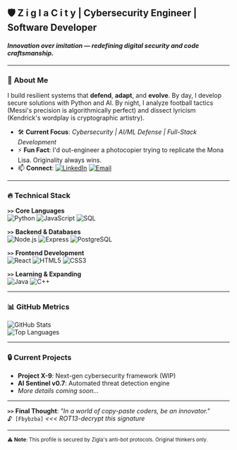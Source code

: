 ## 🛡️ Z i g l a  C i t y | Cybersecurity Engineer | Software Developer  
#### *Innovation over imitation — redefining digital security and code craftsmanship.*  

---

### 🧠 **About Me**  
I build resilient systems that **defend**, **adapt**, and **evolve**. By day, I develop secure solutions with Python and AI. By night, I analyze football tactics (Messi's precision is algorithmically perfect) and dissect lyricism (Kendrick's wordplay is cryptographic artistry).  

- 🛠 **Current Focus**: *Cybersecurity | AI/ML Defense | Full-Stack Development*  
- ⚡ **Fun Fact**: I'd out-engineer a photocopier trying to replicate the Mona Lisa. Originality always wins.  
- 📫 **Connect**: [![LinkedIn](https://img.shields.io/badge/-LinkedIn-0A66C2?style=flat&logo=linkedin)](https://www.linkedin.com/in/ziglacity) [![Email](https://img.shields.io/badge/-Email-EA4335?style=flat&logo=gmail)](mailto:ziglacity@gmail.com)  

---

### 🔥 **Technical Stack**  

**`>>`** **Core Languages**  
![Python](https://img.shields.io/badge/-Python-3776AB?logo=python&logoColor=white&style=for-the-badge) ![JavaScript](https://img.shields.io/badge/-JavaScript-F7DF1E?logo=javascript&logoColor=black&style=for-the-badge) ![SQL](https://img.shields.io/badge/-SQL-003B57?logo=database&logoColor=white&style=for-the-badge)  

**`>>`** **Backend & Databases**  
![Node.js](https://img.shields.io/badge/-Node.js-339933?logo=nodedotjs&logoColor=white&style=flat) ![Express](https://img.shields.io/badge/-Express-000000?logo=express&logoColor=white&style=flat) ![PostgreSQL](https://img.shields.io/badge/-PostgreSQL-4169E1?logo=postgresql&logoColor=white&style=flat)  

**`>>`** **Frontend Development**  
![React](https://img.shields.io/badge/-React-61DAFB?logo=react&logoColor=black&style=flat) ![HTML5](https://img.shields.io/badge/-HTML5-E34F26?logo=html5&logoColor=white&style=flat) ![CSS3](https://img.shields.io/badge/-CSS3-1572B6?logo=css3&logoColor=white&style=flat)  

**`>>`** **Learning & Expanding**  
![Java](https://img.shields.io/badge/-Java-007396?logo=java&logoColor=white&style=flat) ![C++](https://img.shields.io/badge/-C++-00599C?logo=cplusplus&logoColor=white&style=flat)  

---

### 📊 **GitHub Metrics**  
![GitHub Stats](https://github-readme-stats.vercel.app/api?username=ZiglaCity&show_icons=true&theme=nightowl&hide_border=true&bg_color=0D1117&title_color=2F81F7&icon_color=2F81F7)  
![Top Languages](https://github-readme-stats.vercel.app/api/top-langs/?username=ZiglaCity&layout=compact&theme=nightowl&hide_border=true&bg_color=0D1117&title_color=2F81F7)  

---

### 🔒 **Current Projects**  
- **Project X-9**: Next-gen cybersecurity framework (WIP)  
- **AI Sentinel v0.7**: Automated threat detection engine  
- *More details coming soon...*  

---

**`>>`** **Final Thought**: *"In a world of copy-paste coders, be an innovator."*  
`🔓 [Fbybzba]` *<<< ROT13-decrypt this signature*  

---

<sub>⚠️ **Note**: This profile is secured by Zigla's anti-bot protocols. Original thinkers only.</sub>  
